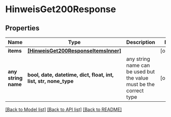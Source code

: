 # HinweisGet200Response


## Properties
Name | Type | Description | Notes
------------ | ------------- | ------------- | -------------
**items** | [**[HinweisGet200ResponseItemsInner]**](HinweisGet200ResponseItemsInner.md) |  | [optional] 
**any string name** | **bool, date, datetime, dict, float, int, list, str, none_type** | any string name can be used but the value must be the correct type | [optional]

[[Back to Model list]](../README.md#documentation-for-models) [[Back to API list]](../README.md#documentation-for-api-endpoints) [[Back to README]](../README.md)


